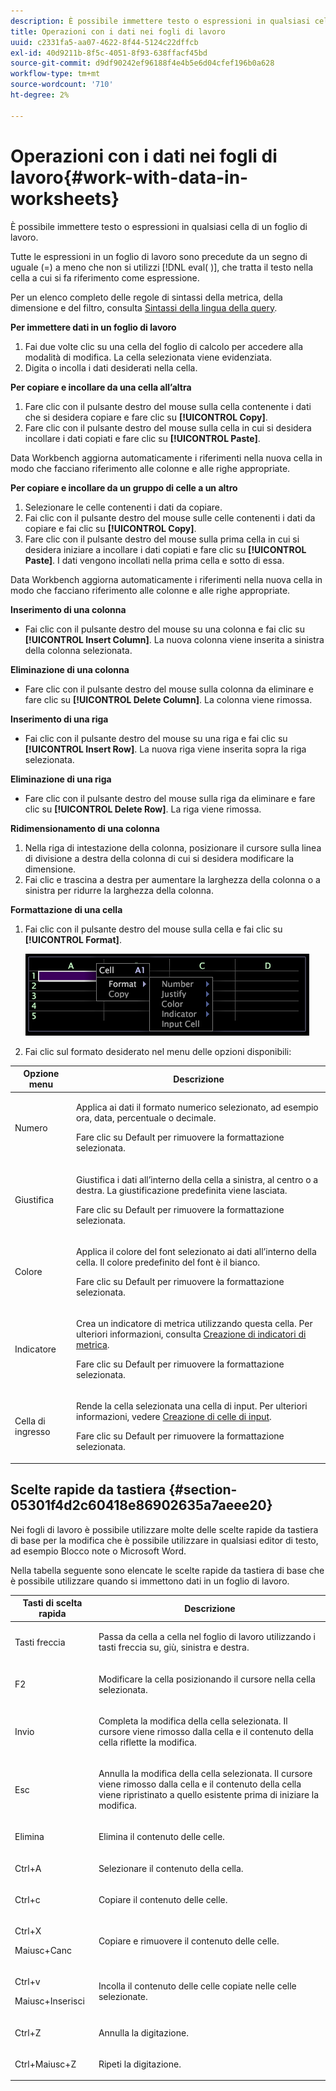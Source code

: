 ```yaml
---
description: È possibile immettere testo o espressioni in qualsiasi cella di un foglio di lavoro.
title: Operazioni con i dati nei fogli di lavoro
uuid: c2331fa5-aa07-4622-8f44-5124c22dffcb
exl-id: 40d9211b-8f5c-4051-8f93-638ffacf45bd
source-git-commit: d9df90242ef96188f4e4b5e6d04cfef196b0a628
workflow-type: tm+mt
source-wordcount: '710'
ht-degree: 2%

---
```


# Operazioni con i dati nei fogli di lavoro{#work-with-data-in-worksheets}

È possibile immettere testo o espressioni in qualsiasi cella di un foglio di lavoro.

Tutte le espressioni in un foglio di lavoro sono precedute da un segno di uguale (=) a meno che non si utilizzi [!DNL eval( )], che tratta il testo nella cella a cui si fa riferimento come espressione.

Per un elenco completo delle regole di sintassi della metrica, della dimensione e del filtro, consulta [Sintassi della lingua della query](../../../home/c-get-started/c-qry-lang-syntx/c-qry-lang-syntx.md#concept-15d1d3f5164a47d49468c5acb7299d9f).

**Per immettere dati in un foglio di lavoro**

1. Fai due volte clic su una cella del foglio di calcolo per accedere alla modalità di modifica. La cella selezionata viene evidenziata.
1. Digita o incolla i dati desiderati nella cella.

**Per copiare e incollare da una cella all’altra**

1. Fare clic con il pulsante destro del mouse sulla cella contenente i dati che si desidera copiare e fare clic su **[!UICONTROL Copy]**.
1. Fare clic con il pulsante destro del mouse sulla cella in cui si desidera incollare i dati copiati e fare clic su **[!UICONTROL Paste]**.

Data Workbench aggiorna automaticamente i riferimenti nella nuova cella in modo che facciano riferimento alle colonne e alle righe appropriate.

**Per copiare e incollare da un gruppo di celle a un altro**

1. Selezionare le celle contenenti i dati da copiare.
1. Fai clic con il pulsante destro del mouse sulle celle contenenti i dati da copiare e fai clic su **[!UICONTROL Copy]**.
1. Fare clic con il pulsante destro del mouse sulla prima cella in cui si desidera iniziare a incollare i dati copiati e fare clic su **[!UICONTROL Paste]**. I dati vengono incollati nella prima cella e sotto di essa.

Data Workbench aggiorna automaticamente i riferimenti nella nuova cella in modo che facciano riferimento alle colonne e alle righe appropriate.

**Inserimento di una colonna**

* Fai clic con il pulsante destro del mouse su una colonna e fai clic su **[!UICONTROL Insert Column]**. La nuova colonna viene inserita a sinistra della colonna selezionata.

**Eliminazione di una colonna**

* Fare clic con il pulsante destro del mouse sulla colonna da eliminare e fare clic su **[!UICONTROL Delete Column]**. La colonna viene rimossa.

**Inserimento di una riga**

* Fai clic con il pulsante destro del mouse su una riga e fai clic su **[!UICONTROL Insert Row]**. La nuova riga viene inserita sopra la riga selezionata.

**Eliminazione di una riga**

* Fare clic con il pulsante destro del mouse sulla riga da eliminare e fare clic su **[!UICONTROL Delete Row]**. La riga viene rimossa.

**Ridimensionamento di una colonna**

1. Nella riga di intestazione della colonna, posizionare il cursore sulla linea di divisione a destra della colonna di cui si desidera modificare la dimensione.
1. Fai clic e trascina a destra per aumentare la larghezza della colonna o a sinistra per ridurre la larghezza della colonna.

**Formattazione di una cella**

1. Fai clic con il pulsante destro del mouse sulla cella e fai clic su **[!UICONTROL Format]**.

   ![](assets/mnu_Worksheet_Format.png)

1. Fai clic sul formato desiderato nel menu delle opzioni disponibili:

<table id="table_5788E01E52CC44E7927A0D23760D9EDD"> 
 <thead> 
  <tr> 
   <th colname="col1" class="entry"> Opzione menu </th> 
   <th colname="col2" class="entry"> Descrizione </th> 
  </tr>
 </thead>
 <tbody> 
  <tr> 
   <td colname="col1"> <p>Numero </p> </td> 
   <td colname="col2"> <p>Applica ai dati il formato numerico selezionato, ad esempio ora, data, percentuale o decimale. </p> <p>Fare clic su <span class="uicontrol"> Default</span> per rimuovere la formattazione selezionata. </p> </td> 
  </tr> 
  <tr> 
   <td colname="col1"> <p>Giustifica </p> </td> 
   <td colname="col2"> <p>Giustifica i dati all’interno della cella a sinistra, al centro o a destra. La giustificazione predefinita viene lasciata. </p> <p>Fare clic su <span class="uicontrol"> Default</span> per rimuovere la formattazione selezionata. </p> </td> 
  </tr> 
  <tr> 
   <td colname="col1"> <p>Colore </p> </td> 
   <td colname="col2"> <p>Applica il colore del font selezionato ai dati all’interno della cella. Il colore predefinito del font è il bianco. </p> <p>Fare clic su <span class="uicontrol"> Default</span> per rimuovere la formattazione selezionata. </p> </td> 
  </tr> 
  <tr> 
   <td colname="col1"> <p>Indicatore </p> </td> 
   <td colname="col2"> <p>Crea un indicatore di metrica utilizzando questa cella. Per ulteriori informazioni, consulta <a href="../../../home/c-get-started/c-analysis-vis/c-wksts/c-metric-ind.md#concept-f0e911b23b2c4e8da3e1ea7b9ae04183"> Creazione di indicatori di metrica</a>. </p> <p>Fare clic su <span class="uicontrol"> Default</span> per rimuovere la formattazione selezionata. </p> </td> 
  </tr> 
  <tr> 
   <td colname="col1"> <p>Cella di ingresso </p> </td> 
   <td colname="col2"> <p>Rende la cella selezionata una cella di input. Per ulteriori informazioni, vedere <a href="../../../home/c-get-started/c-analysis-vis/c-wksts/c-input-cells.md#concept-08cd2c05a28a43dd9f7698b37e23e590"> Creazione di celle di input</a>. </p> <p>Fare clic su <span class="uicontrol"> Default</span> per rimuovere la formattazione selezionata. </p> </td> 
  </tr> 
 </tbody> 
</table>

## Scelte rapide da tastiera {#section-05301f4d2c60418e86902635a7aeee20}

Nei fogli di lavoro è possibile utilizzare molte delle scelte rapide da tastiera di base per la modifica che è possibile utilizzare in qualsiasi editor di testo, ad esempio Blocco note o Microsoft Word.

Nella tabella seguente sono elencate le scelte rapide da tastiera di base che è possibile utilizzare quando si immettono dati in un foglio di lavoro.

<table id="table_8E6F73F253B3451CA1DE45EE4F4E69EF"> 
 <thead> 
  <tr> 
   <th colname="col1" class="entry"> Tasti di scelta rapida </th> 
   <th colname="col2" class="entry"> Descrizione </th> 
  </tr> 
 </thead>
 <tbody> 
  <tr> 
   <td colname="col1"> <p>Tasti freccia </p> </td> 
   <td colname="col2"> <p>Passa da cella a cella nel foglio di lavoro utilizzando i tasti freccia su, giù, sinistra e destra. </p> </td> 
  </tr> 
  <tr> 
   <td colname="col1"> <p>F2 </p> </td> 
   <td colname="col2"> <p>Modificare la cella posizionando il cursore nella cella selezionata. </p> </td> 
  </tr> 
  <tr> 
   <td colname="col1"> <p>Invio </p> </td> 
   <td colname="col2"> <p>Completa la modifica della cella selezionata. Il cursore viene rimosso dalla cella e il contenuto della cella riflette la modifica. </p> </td> 
  </tr> 
  <tr> 
   <td colname="col1"> <p>Esc </p> </td> 
   <td colname="col2"> <p>Annulla la modifica della cella selezionata. Il cursore viene rimosso dalla cella e il contenuto della cella viene ripristinato a quello esistente prima di iniziare la modifica. </p> </td> 
  </tr> 
  <tr> 
   <td colname="col1"> <p>Elimina </p> </td> 
   <td colname="col2"> <p>Elimina il contenuto delle celle. </p> </td> 
  </tr> 
  <tr> 
   <td colname="col1"> <p>Ctrl+A </p> </td> 
   <td colname="col2"> <p>Selezionare il contenuto della cella. </p> </td> 
  </tr> 
  <tr> 
   <td colname="col1"> <p>Ctrl+c </p> </td> 
   <td colname="col2"> <p>Copiare il contenuto delle celle. </p> </td> 
  </tr> 
  <tr> 
   <td colname="col1"> <p>Ctrl+X </p> <p>Maiusc+Canc </p> </td> 
   <td colname="col2"> <p>Copiare e rimuovere il contenuto delle celle. </p> </td> 
  </tr> 
  <tr> 
   <td colname="col1"> <p>Ctrl+v </p> <p>Maiusc+Inserisci </p> </td> 
   <td colname="col2"> <p>Incolla il contenuto delle celle copiate nelle celle selezionate. </p> </td> 
  </tr> 
  <tr> 
   <td colname="col1"> <p>Ctrl+Z </p> </td> 
   <td colname="col2"> <p>Annulla la digitazione. </p> </td> 
  </tr> 
  <tr> 
   <td colname="col1"> <p>Ctrl+Maiusc+Z </p> </td> 
   <td colname="col2"> <p>Ripeti la digitazione. </p> </td> 
  </tr> 
 </tbody> 
</table>
